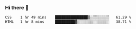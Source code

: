 ### Hi there 👋

<!--START_SECTION:waka-->

```txt
CSS    1 hr 49 mins    ███████████████▒░░░░░░░░░   61.29 %
HTML   1 hr 8 mins     █████████▓░░░░░░░░░░░░░░░   38.71 %
```

<!--END_SECTION:waka-->


<!--
**AnkelMauCastillo/AnkelMauCastillo** is a ✨ _special_ ✨ repository because its `README.md` (this file) appears on your GitHub profile.

Here are some ideas to get you started:

- 🔭 I’m currently working on ...
- 🌱 I’m currently learning ...
- 👯 I’m looking to collaborate on ...
- 🤔 I’m looking for help with ...
- 💬 Ask me about ...
- 📫 How to reach me: ...
- 😄 Pronouns: ...
- ⚡ Fun fact: ...
-->
